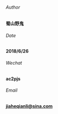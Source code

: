 ###### Author
**蜀山野鬼**
###### Date
**2018/6/26**
###### Wechat
**ac2pjs**
###### Email
**jiaheqianli@sina.com**
